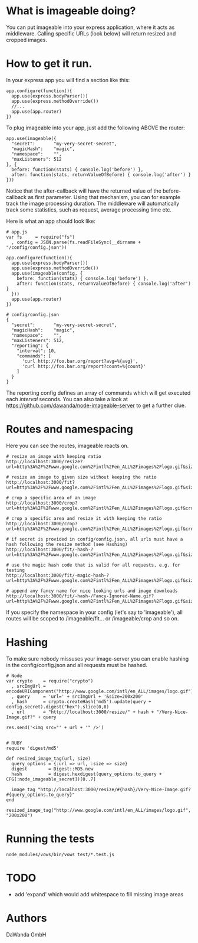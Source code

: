 # What is imageable doing?

You can put imageable into your express application, where it acts as middleware.
Calling specific URLs (look below) will return resized and cropped images.

# How to get it run.

In your express app you will find a section like this:

    app.configure(function(){
      app.use(express.bodyParser())
      app.use(express.methodOverride())
      //...
      app.use(app.router)
    })

To plug imageable into your app, just add the following ABOVE the router:

    app.use(imageable({
      "secret":       "my-very-secret-secret",
      "magicHash":    "magic",
      "namespace":    "",
      "maxListeners": 512
    }, {
      before: function(stats) { console.log('before') },
      after: function(stats, returnValueOfBefore) { console.log('after') }
    }))

Notice that the after-callback will have the returned value of the before-callback as
first parameter. Using that mechanism, you can for example track the image processing
duration. The middleware will automatically track some statistics, such as request,
average processing time etc.

Here is what an app should look like:

    # app.js
    var fs     = require("fs")
      , config = JSON.parse(fs.readFileSync(__dirname + "/config/config.json"))

    app.configure(function(){
      app.use(express.bodyParser())
      app.use(express.methodOverride())
      app.use(imageable(config, {
        before: function(stats) { console.log('before') },
        after: function(stats, returnValueOfBefore) { console.log('after') }
      }))
      app.use(app.router)
    })

    # config/config.json
    {
      "secret":       "my-very-secret-secret",
      "magicHash":    "magic",
      "namespace":    "",
      "maxListeners": 512,
      "reporting": {
        "interval": 10,
        "commands": [
          'curl http://foo.bar.org/report?avg=%{avg}',
          'curl http://foo.bar.org/report?count=%{count}'
        ]
      }
    }

The reporting config defines an array of commands which will get executed each _interval_ seconds.
You can also take a look at https://github.com/dawanda/node-imageable-server to get a further clue.

# Routes and namespacing

Here you can see the routes, imageable reacts on.

    # resize an image with keeping ratio
    http://localhost:3000/resize?url=http%3A%2F%2Fwww.google.com%2Fintl%2Fen_ALL%2Fimages%2Flogo.gif&size=200x200

    # resize an image to given size without keeping the ratio
    http://localhost:3000/fit?url=http%3A%2F%2Fwww.google.com%2Fintl%2Fen_ALL%2Fimages%2Flogo.gif&size=200x200

    # crop a specific area of an image
    http://localhost:3000/crop?url=http%3A%2F%2Fwww.google.com%2Fintl%2Fen_ALL%2Fimages%2Flogo.gif&crop=200x200%2B20%2B40

    # crop a specific area and resize it with keeping the ratio
    http://localhost:3000/crop?url=http%3A%2F%2Fwww.google.com%2Fintl%2Fen_ALL%2Fimages%2Flogo.gif&crop=200x200%2B20%2B40&size=100x50

    # if secret is provided in config/config.json, all urls must have a hash following the resize method (see Hashing)
    http://localhost:3000/fit/-hash-?url=http%3A%2F%2Fwww.google.com%2Fintl%2Fen_ALL%2Fimages%2Flogo.gif&size=200x200

    # use the magic hash code that is valid for all requests, e.g. for testing
    http://localhost:3000/fit/-magic-hash-?url=http%3A%2F%2Fwww.google.com%2Fintl%2Fen_ALL%2Fimages%2Flogo.gif&size=200x200

    # append any fancy name for nice looking urls and image downloads
    http://localhost:3000/fit/-hash-/Fancy-Ignored-Name.gif?url=http%3A%2F%2Fwww.google.com%2Fintl%2Fen_ALL%2Fimages%2Flogo.gif&size=200x200

If you specify the namespace in your config (let's say to 'imageable'), all routes will be scoped to /imageable/fit... or /imageable/crop and so on.

# Hashing
To make sure nobody missuses your image-server you can enable hashing in the config/config.json and all requests must be hashed.

    # Node
    var crypto    = require("crypto")
      , srcImgUrl = encodeURIComponent("http://www.google.com/intl/en_ALL/images/logo.gif")
      , query     = 'url=' + srcImgUrl + '&size=200x200'
      , hash      = crypto.createHash('md5').update(query + config.secret).digest("hex").slice(0,8)
      , url       = "http://localhost:3000/resize/" + hash + "/Very-Nice-Image.gif?" + query

    res.send('<img src="' + url + '" />')


    # RUBY
    require 'digest/md5'

    def resized_image_tag(url, size)
      query_options = {:url => url, :size => size}
      digest        = Digest::MD5.new
      hash          = digest.hexdigest(query_options.to_query + CFG[:node_imageable_secret])[0..7]

      image_tag "http://localhost:3000/resize/#{hash}/Very-Nice-Image.gif?#{query_options.to_query}"
    end

    resized_image_tag("http://www.google.com/intl/en_ALL/images/logo.gif", "200x200")

# Running the tests

    node_modules/vows/bin/vows test/*.test.js

# TODO

 - add 'expand' which would add whitespace to fill missing image areas

# Authors

DaWanda GmbH
